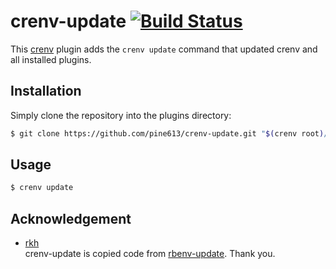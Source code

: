 # crenv-update [![Build Status](https://travis-ci.org/pine613/crenv-update.svg?branch=master)](https://travis-ci.org/pine613/crenv-update)

This [crenv](https://github.com/pine613/crenv) plugin adds the `crenv update` command that updated crenv and all installed plugins.

## Installation

Simply clone the repository into the plugins directory:

```sh
$ git clone https://github.com/pine613/crenv-update.git "$(crenv root)/plugins/crenv-update"
```

## Usage

```sh
$ crenv update
```

## Acknowledgement

- [rkh](https://github.com/rkh)<br />
crenv-update is copied code from [rbenv-update](https://github.com/rkh/rbenv-update). Thank you.
